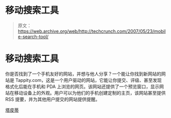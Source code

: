 # 移动搜索工具

> 原文：<https://web.archive.org/web/http://techcrunch.com/2007/05/23/mobile-search-tool/>

# 移动搜索工具

你是否找到了一个手机友好的网站，并想与他人分享？一个能让你找到新网站的网站是 Tappity.com，这是一个用户驱动的网站，它能让你提交、评级、甚至发现格式化后能在手机和 PDA 上浏览的网页。该网站还提供了一个预览窗口，显示网站在移动设备上的外观。用户可以为他们的手机创建定制的主页，该网站甚至提供 RSS 提要，并为其他用户提交的网站提供提醒。

[塔皮蒂](https://web.archive.org/web/20130628152443/http://www.tappity.com/)